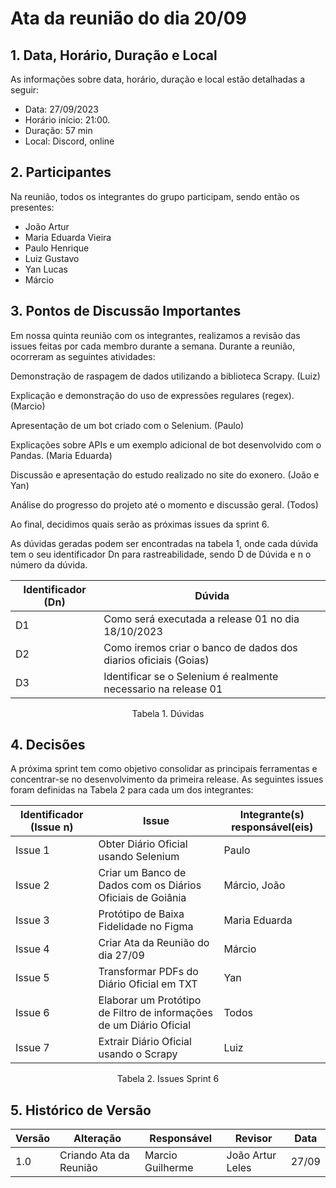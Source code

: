# Ata da reunião do dia 20/09

## 1. Data, Horário, Duração e Local

As informações sobre data, horário, duração e local estão detalhadas a seguir:
- Data: 27/09/2023
- Horário início: 21:00.
- Duração: 57 min
- Local: Discord, online 

## 2. Participantes

Na reunião, todos os integrantes do grupo participam, sendo então os presentes:
- João Artur 
- Maria Eduarda Vieira
- Paulo Henrique 
- Luiz Gustavo
- Yan Lucas
- Márcio 

## 3. Pontos de Discussão Importantes

Em nossa quinta reunião com os integrantes, realizamos a revisão das issues feitas por cada membro durante a semana. 
Durante a reunião, ocorreram as seguintes atividades:

Demonstração de raspagem de dados utilizando a biblioteca Scrapy. (Luiz)

Explicação e demonstração do uso de expressões regulares (regex). (Marcio)

Apresentação de um bot criado com o Selenium. (Paulo)

Explicações sobre APIs e um exemplo adicional de bot desenvolvido com o Pandas. (Maria Eduarda)

Discussão e apresentação do estudo realizado no site do exonero. (João e Yan)

Análise do progresso do projeto até o momento e discussão geral. (Todos)

Ao final, decidimos quais serão as próximas issues da sprint 6. 


As dúvidas geradas podem ser encontradas na tabela 1, onde cada dúvida tem o seu identificador Dn para rastreabilidade, sendo D de Dúvida e n o número da dúvida.

| Identificador (Dn) | Dúvida                                                            |
|--------------------|-------------------------------------------------------------------| 
| D1                 | Como será executada a release 01 no dia 18/10/2023                |
| D2                 | Como iremos criar o banco de dados dos diarios oficiais (Goias)   |
| D3                 | Identificar se o Selenium é realmente necessario na release 01    |


<p align="center"> Tabela 1. Dúvidas </p>

## 4. Decisões

A próxima sprint tem como objetivo consolidar as principais ferramentas e concentrar-se no desenvolvimento da primeira release. 
As seguintes issues foram definidas na Tabela 2 para cada um dos integrantes:

| Identificador (Issue n) | Issue                                                               | Integrante(s) responsável(eis) |
|-------------------------|---------------------------------------------------------------------|--------------------------------|
| Issue 1                 | Obter Diário Oficial usando Selenium                                | Paulo                          |
| Issue 2                 | Criar um Banco de Dados com os Diários Oficiais de Goiânia          | Márcio, João                   | 
| Issue 3                 | Protótipo de Baixa Fidelidade no Figma                              | Maria Eduarda                  |
| Issue 4                 | Criar Ata da Reunião do dia 27/09                                   | Márcio                         |
| Issue 5                 | Transformar PDFs do Diário Oficial em TXT                           | Yan                            |
| Issue 6                 | Elaborar um Protótipo de Filtro de informações de um Diário Oficial | Todos                          |
| Issue 7                 | Extrair Diário Oficial usando o Scrapy                              | Luiz                           |

<p align="center"> Tabela 2. Issues Sprint 6 </p>

## 5. Histórico de Versão

| Versão | Alteração              | Responsável      | Revisor            | Data  |
|--------|------------------------|------------------|--------------------|-------|
| 1.0    | Criando Ata da Reunião | Marcio Guilherme | João Artur Leles   | 27/09 |
